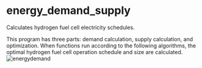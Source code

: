 # energy_demand_supply

Calculates hydrogen fuel cell electricity schedules.

This program has three parts: demand calculation, supply calculation, and optimization.
When functions run according to the following algorithms, the optimal hydrogen fuel cell operation schedule and size are calculated.
![energydemand](https://github.com/Junoh-Bede/energy_demand_supply/assets/71992666/32fd5bf8-0ddd-4975-90f4-54c03b7b401f)
